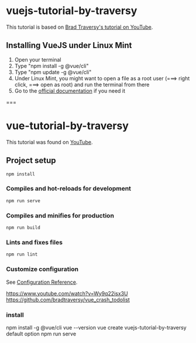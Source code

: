 # vuejs-tutorial-by-traversy

This tutorial is based on [Brad Traversy's tutorial on YouTube](https://www.youtube.com/watch?v=Wy9q22isx3U).

## Installing VueJS under Linux Mint

1. Open your terminal
2. Type "npm install -g @vue/cli"
3. Type "npm update -g @vue/cli"
4. Under Linux Mint, you might want to open a file as a root user (===> right click, ===> open as root) and run the terminal from there
5. Go to the [official documentation](https://cli.vuejs.org/guide/installation.html) if you need it

===

# vue-tutorial-by-traversy

This tutorial was found on [YouTube](https://www.youtube.com/watch?v=Wy9q22isx3U).

## Project setup
```
npm install
```

### Compiles and hot-reloads for development
```
npm run serve
```

### Compiles and minifies for production
```
npm run build
```

### Lints and fixes files
```
npm run lint
```

### Customize configuration
See [Configuration Reference](https://cli.vuejs.org/config/).

https://www.youtube.com/watch?v=Wy9q22isx3U
https://github.com/bradtraversy/vue_crash_todolist

### install
npm install -g @vue/cli
vue --version
vue create vuejs-tutorial-by-traversy
default option
npm run serve